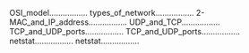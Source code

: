 OSI_model.................
types_of_network.................
2-MAC_and_IP_address.................
UDP_and_TCP.................
TCP_and_UDP_ports.................
TCP_and_UDP_ports.................
netstat.................
netstat.................
